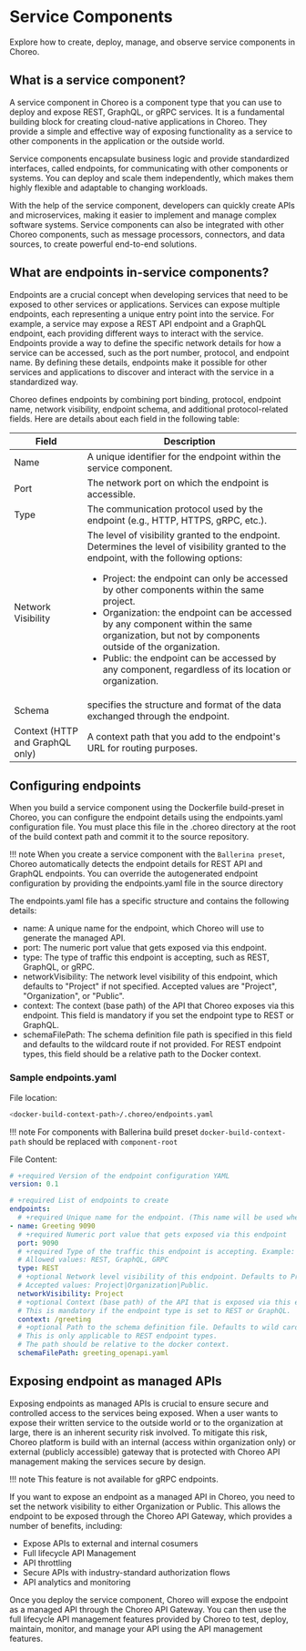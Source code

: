 # Service Components

Explore how to create, deploy, manage, and observe service components in Choreo.

## What is a service component?

A service component in Choreo is a component type that you can use to deploy and expose REST, GraphQL, or gRPC services. It is a fundamental building block for creating cloud-native applications in Choreo. They provide a simple and effective way of exposing functionality as a service to other components in the application or the outside world.

Service components encapsulate business logic and provide standardized interfaces, called endpoints, for communicating with other components or systems. You can deploy and scale them independently, which makes them highly flexible and adaptable to changing workloads.

With the help of the service component, developers can quickly create APIs and microservices, making it easier to implement and manage complex software systems. Service components can also be integrated with other Choreo components, such as message processors, connectors, and data sources, to create powerful end-to-end solutions.

## What are endpoints in-service components?

Endpoints are a crucial concept when developing services that need to be exposed to other services or applications. Services can expose multiple endpoints, each representing a unique entry point into the service. For example, a service may expose a REST API endpoint and a GraphQL endpoint, each providing different ways to interact with the service. Endpoints provide a way to define the specific network details for how a service can be accessed, such as the port number, protocol, and endpoint name. By defining these details, endpoints make it possible for other services and applications to discover and interact with the service in a standardized way.

Choreo defines endpoints by combining port binding, protocol, endpoint name, network visibility, endpoint schema, and additional protocol-related fields. Here are details about each field in the following table:

| Field | Description |
| ----- | ----------- |
| Name | A unique identifier for the endpoint within the service component. |
| Port | The network port on which the endpoint is accessible. |
| Type | The communication protocol used by the endpoint (e.g., HTTP, HTTPS, gRPC, etc.). |
| Network Visibility | The level of visibility granted to the endpoint. Determines the level of visibility granted to the endpoint, with the following options: <ul><li>Project: the endpoint can only be accessed by other components within the same project.</li><li>Organization: the endpoint can be accessed by any component within the same organization, but not by components outside of the organization.</li><li>Public: the endpoint can be accessed by any component, regardless of its location or organization.</li></ul> |
| Schema | specifies the structure and format of the data exchanged through the endpoint. |
| Context (HTTP and GraphQL only) | A context path that you add to the endpoint's URL for routing purposes. |

## Configuring endpoints

When you build a service component using the Dockerfile build-preset in Choreo, you can configure the endpoint details using the endpoints.yaml configuration file. You must place this file in the .choreo directory at the root of the build context path and commit it to the source repository.

!!! note
    When you create a service component with the `Ballerina preset`, Choreo automatically detects the endpoint details for REST API and GraphQL endpoints. You can override the autogenerated endpoint configuration by providing the endpoints.yaml file in the source directory


The endpoints.yaml file has a specific structure and contains the following details:

* name: A unique name for the endpoint, which Choreo will use to generate the managed API.
* port: The numeric port value that gets exposed via this endpoint.
* type: The type of traffic this endpoint is accepting, such as REST, GraphQL, or gRPC.
* networkVisibility: The network level visibility of this endpoint, which defaults to "Project" if not specified. Accepted values are "Project", "Organization", or "Public".
* context: The context (base path) of the API that Choreo exposes via this endpoint. This field is mandatory if you set the endpoint type to REST or GraphQL.
* schemaFilePath: The schema definition file path is specified in this field and defaults to the wildcard route if not provided. For REST endpoint types, this field should be a relative path to the Docker context.

### Sample endpoints.yaml

File location:
```bash
<docker-build-context-path>/.choreo/endpoints.yaml
```

!!! note
    For components with Ballerina build preset `docker-build-context-path` should be replaced with `component-root`

File Content:
```yaml
# +required Version of the endpoint configuration YAML
version: 0.1

# +required List of endpoints to create
endpoints:
  # +required Unique name for the endpoint. (This name will be used when generating the managed API)
- name: Greeting 9090
  # +required Numeric port value that gets exposed via this endpoint
  port: 9090
  # +required Type of the traffic this endpoint is accepting. Example: REST, GraphQL, etc.
  # Allowed values: REST, GraphQL, GRPC
  type: REST
  # +optional Network level visibility of this endpoint. Defaults to Project
  # Accepted values: Project|Organization|Public.
  networkVisibility: Project
  # +optional Context (base path) of the API that is exposed via this endpoint.
  # This is mandatory if the endpoint type is set to REST or GraphQL.
  context: /greeting
  # +optional Path to the schema definition file. Defaults to wild card route if not provided
  # This is only applicable to REST endpoint types.
  # The path should be relative to the docker context.
  schemaFilePath: greeting_openapi.yaml
```

## Exposing endpoint as managed APIs

Exposing endpoints as managed APIs is crucial to ensure secure and controlled access to the services being exposed. When a user wants to expose their written service to the outside world or to the organization at large, there is an inherent security risk involved. To mitigate this risk, Choreo platform is build with an internal (access within organization only) or external (publicly accessible) gateway that is protected with Choreo API management making the services secure by design.

!!! note
    This feature is not available for gRPC endpoints.

If you want to expose an endpoint as a managed API in Choreo, you need to set the network visibility to either Organization or Public. This allows the endpoint to be exposed through the Choreo API Gateway, which provides a number of benefits, including:

* Expose APIs to external and internal cosumers
* Full lifecycle API Management
* API throttling
* Secure APIs with industry-standard authorization flows
* API analytics and monitoring

Once you deploy the service component, Choreo will expose the endpoint as a managed API through the Choreo API Gateway. You can then use the full lifecycle API management features provided by Choreo to test, deploy, maintain, monitor, and manage your API using the API management features.
